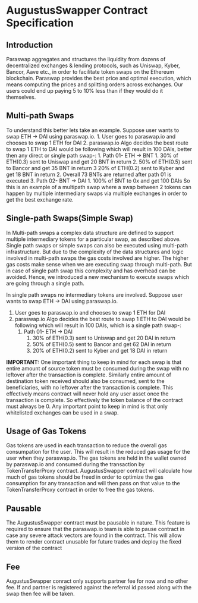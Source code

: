 # AugustusSwapper Contract Specification

## Introduction

Paraswap aggregates and structures the liquidity from dozens of decentralized exchanges & lending protocols, such as Uniswap, Kyber, Bancor, Aave etc., in order to facilitate token swaps on the Ethereum blockchain. Paraswap provides the best price and optimal execution, which means computing the prices and splitting orders across exchanges. Our users could end up paying 5 to 10% less than if they would do it themselves.

## Multi-path Swaps
To understand this better lets take an example. Suppose user wants to swap ETH -> DAI using paraswap.io.
    1. User goes to paraswap.io and chooses to swap 1 ETH for DAI
    2. paraswap.io Algo decides the best route to swap 1 ETH to DAI would be following which will result in 100 DAIs, better then any direct or single path swap-:
        1. Path 01- ETH -> BNT
            1. 30% of ETH(0.3) sent to Uniswap and get 20 BNT in return
            2. 50% of ETH(0.5) sent to Bancor and get 35 BNT in return
            3 20% of ETH(0.2) sent to Kyber and get 18 BNT in return
        2. Overall 73 BNTs are returned after path 01 is executed
        3. Path 02- BNT -> DAI
            1. 100% of BNT to 0x and get 100 DAIs
So this is an example of a multipath swap where a swap between 2 tokens can happen by multiple intermediary swaps via multiple exchanges in order to get the best exchange rate.

## Single-path Swaps(Simple Swap)
In Multi-path swaps a complex data structure are defined to support multiple intermediary tokens for a particular swap, as described above. Single path swaps or simple swaps can also be executed using multi-path infrastructure. But due to the complexity of the data structures and logic involved
in multi-path swaps the gas costs involved are higher.
The higher gas costs make sense when we are executing swap through multi-path. But in case of single path swap this complexity and has overhead can be
avoided. Hence, we introduced a new mechanism to execute swaps which are going through a single path.

In single path swaps no intermediary tokens are involved. Suppose user wants to swap ETH -> DAI using paraswap.io.
1. User goes to paraswap.io and chooses to swap 1 ETH for DAI
2. paraswap.io Algo decides the best route to swap 1 ETH to DAI would be following which will result in 100 DAIs, which is a single path swap-:
    1. Path 01- ETH -> DAI
        1. 30% of ETH(0.3) sent to Uniswap and get 20 DAI in return
        2. 50% of ETH(0.5) sent to Bancor and get 62 DAI in return
        3. 20% of ETH(0.2) sent to Kyber and get 18 DAI in return



**IMPORTANT:** One important thing to keep in mind for each swap is that entire amount of source token must be consumed during the swap with no leftover after the transaction is complete. Similarly entire amount of destination token received should also be consumed, sent to the beneficiaries, with no leftover after the transaction is complete. This effectively means contract will never hold any user asset once the transaction is complete. So effectively the token balance of the contract must always be 0.
Any important point to keep in mind is that only whitelisted exchanges can be used in a swap.

## Usage of Gas Tokens
Gas tokens are used in each transaction to reduce the overall gas consumpation for the user. This will result in the reduced gas usage for the user when they paraswap.io.
The gas tokens are held in the wallet owned by paraswap.io and consumed during the transaction by TokenTransferProxy contract. AugustusSwapper contract will calculate how much of gas tokens should be freed in order to optimize the gas consumption for any transaction and will then pass on that value to the TokenTransferProxy contract in order to free the gas tokens.

## Pausable
The AugustusSwapper contract must be pausable in nature. This feature is required to ensure that the paraswap.io team is able to pause contract in case any severe attack vectors are found in the contract. This will allow them to render contract unusable for future trades and deploy the fixed version of the contract


## Fee
AugustusSwapper conract only supports partner fee for now and no other fee. If and partner is registered against the referral id passed along with the swap then fee will be taken.
